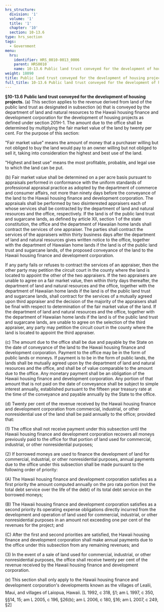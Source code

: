 ```yaml
---
hrs_structure:
  division: '1'
  volume: '1'
  title: '1'
  chapter: '10'
  section: 10-13.6
type: hrs_section
tags:
  - Government
menu:
  hrs:
    identifier: HRS_0010-0013_0006
    parent: HRS0010
    name: 10-13.6 Public land trust conveyed for the development of housing projects
weight: 18090
title: Public land trust conveyed for the development of housing projects
full_title: 10-13.6 Public land trust conveyed for the development of housing projects
---
```

**§10-13.6** **Public land trust conveyed for the development of housing projects.** (a) This section applies to the revenue derived from land of the public land trust as designated in subsection (e) that is conveyed by the department of land and natural resources to the Hawaii housing finance and development corporation for the development of housing projects as defined under section 201H-1\. The amount due to the office shall be determined by multiplying the fair market value of the land by twenty per cent. For the purpose of this section:

"Fair market value" means the amount of money that a purchaser willing but not obliged to buy the land would pay to an owner willing but not obliged to sell it, taking into consideration the highest and best use of the land.

"Highest and best use" means the most profitable, probable, and legal use to which the land can be put.

(b) Fair market value shall be determined on a per acre basis pursuant to appraisals performed in conformance with the uniform standards of professional appraisal practice as adopted by the department of commerce and consumer affairs, not more than ninety days before the conveyance of the land to the Hawaii housing finance and development corporation. The appraisals shall be performed by two disinterested appraisers each of whose services shall be contracted by the department of land and natural resources and the office, respectively. If the land is of the public land trust and sugarcane lands, as defined by article XII, section 1 of the state constitution, the office and the department of Hawaiian home lands shall contract the services of one appraiser. The parties shall contract the services of the appraisers within thirty business days after the department of land and natural resources gives written notice to the office, together with the department of Hawaiian home lands if the land is of the public land trust and sugarcane lands, of the proposed conveyance of the land to the Hawaii housing finance and development corporation.

If any party fails or refuses to contract the services of an appraiser, then the other party may petition the circuit court in the county where the land is located to appoint the other of the two appraisers. If the two appraisers are unable to agree on a fair market value, then within thirty days thereafter, the department of land and natural resources and the office, together with the department of Hawaiian home lands if the land is of the public land trust and sugarcane lands, shall contract for the services of a mutually agreed upon third appraiser and the decision of the majority of the appraisers shall be final with respect to determination of the fair market value of the land. If the department of land and natural resources and the office, together with the department of Hawaiian home lands if the land is of the public land trust and sugarcane lands, are unable to agree on the selection of the third appraiser, any party may petition the circuit court in the county where the land is located to appoint the third appraiser.

(c) The amount due to the office shall be due and payable by the State on the date of conveyance of the land to the Hawaii housing finance and development corporation. Payment to the office may be in the form of public lands or moneys. If payment is to be in the form of public lands, the lands shall be mutually agreed upon by the department of land and natural resources and the office, and shall be of value comparable to the amount due to the office. Any monetary payment shall be an obligation of the Hawaii housing finance and development corporation. Any portion of that amount that is not paid on the date of conveyance shall be subject to simple interest annually, established pursuant to the fifteen year treasury rate at the time of the conveyance and payable annually by the State to the office.

(d) Twenty per cent of the revenue received by the Hawaii housing finance and development corporation from commercial, industrial, or other nonresidential use of the land shall be paid annually to the office; provided that:

(1) The office shall not receive payment under this subsection until the Hawaii housing finance and development corporation recovers all moneys previously paid to the office for that portion of land used for commercial, industrial, or other nonresidential purposes;

(2) If borrowed moneys are used to finance the development of land for commercial, industrial, or other nonresidential purposes, annual payments due to the office under this subsection shall be made pursuant to the following order of priority:

(A) The Hawaii housing finance and development corporation satisfies as a first priority the amount computed annually on the pro rata portion (not the total debt service over the life of the debt) of its total debt service on the borrowed moneys;

(B) The Hawaii housing finance and development corporation satisfies as a second priority its operating expense obligations directly incurred from the development and operation of land used for commercial, industrial, or other nonresidential purposes in an amount not exceeding one per cent of the revenues for the project; and

(C) After the first and second priorities are satisfied, the Hawaii housing finance and development corporation shall make annual payments due to the office under this subsection from any remaining revenues; and

(3) In the event of a sale of land used for commercial, industrial, or other nonresidential purposes, the office shall receive twenty per cent of the revenue received by the Hawaii housing finance and development corporation.

(e) This section shall only apply to the Hawaii housing finance and development corporation's developments known as the villages of Lealii, Maui, and villages of Laiopua, Hawaii. [L 1992, c 318, §1; am L 1997, c 350, §§14, 15; am L 2005, c 196, §26(b); am L 2006, c 180, §16; am L 2007, c 249, §2]
